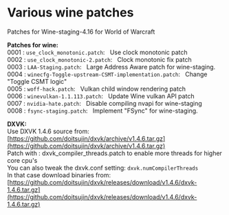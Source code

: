 # Various wine patches
Patches for Wine-staging-4.16 for World of Warcraft  

**Patches for wine:**  
0001 : `use_clock_monotonic.patch`:&nbsp;&nbsp;	Use clock monotonic patch  
0002 : `use_clock_monotonic-2.patch`:&nbsp;&nbsp; Clock monotonic fix patch  
0003 : `LAA-Staging.patch`:&nbsp;&nbsp;	Large Address Aware patch for wine-staging.  
0004 : `winecfg-Toggle-upstream-CSMT-implementation.patch`:&nbsp;&nbsp; Change "Toggle CSMT logic"  
0005 : `woff-hack.patch`:&nbsp;&nbsp; Vulkan child window rendering patch  
0006 : `winevulkan-1.1.113.patch`:&nbsp;&nbsp; Update Wine vulkan API patch  
0007 : `nvidia-hate.patch`:&nbsp;&nbsp; Disable compiling nvapi for wine-staging  
0008 : `fsync-staging.patch`:&nbsp;&nbsp; Implement "FSync" for wine-staging.  

**DXVK:**  
Use DXVK 1.4.6 source from: [https://github.com/doitsujin/dxvk/archive/v1.4.6.tar.gz](https://github.com/doitsujin/dxvk/archive/v1.4.6.tar.gz)  
Patch with : dxvk_compiler_threads.patch to enable more threads for higher core cpu's  
You can also tweak the dxvk.conf setting: `dxvk.numCompilerThreads`  
In that case download binaries from: [https://github.com/doitsujin/dxvk/releases/download/v1.4.6/dxvk-1.4.6.tar.gz](https://github.com/doitsujin/dxvk/releases/download/v1.4.6/dxvk-1.4.6.tar.gz)  
